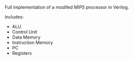 Full implementation of a modifed MIPS processor in Verilog.

Includes:
  - ALU
  - Control Unit
  - Data Memory
  - Instruction Memory
  - PC
  - Registers
